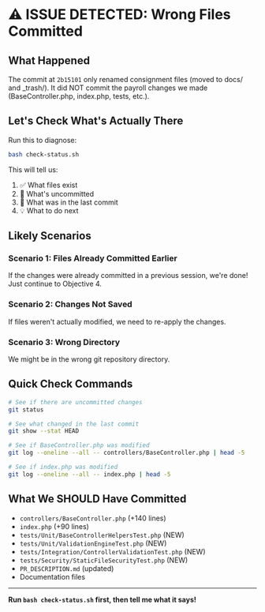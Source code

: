 # ⚠️ ISSUE DETECTED: Wrong Files Committed

## What Happened

The commit at `2b15101` only renamed consignment files (moved to docs/ and _trash/).
It did NOT commit the payroll changes we made (BaseController.php, index.php, tests, etc.).

## Let's Check What's Actually There

Run this to diagnose:
```bash
bash check-status.sh
```

This will tell us:
1. ✅ What files exist
2. 🔄 What's uncommitted
3. 📝 What was in the last commit
4. 💡 What to do next

## Likely Scenarios

### Scenario 1: Files Already Committed Earlier
If the changes were already committed in a previous session, we're done!
Just continue to Objective 4.

### Scenario 2: Changes Not Saved
If files weren't actually modified, we need to re-apply the changes.

### Scenario 3: Wrong Directory
We might be in the wrong git repository directory.

## Quick Check Commands

```bash
# See if there are uncommitted changes
git status

# See what changed in the last commit
git show --stat HEAD

# See if BaseController.php was modified
git log --oneline --all -- controllers/BaseController.php | head -5

# See if index.php was modified
git log --oneline --all -- index.php | head -5
```

## What We SHOULD Have Committed

- `controllers/BaseController.php` (+140 lines)
- `index.php` (+90 lines)
- `tests/Unit/BaseControllerHelpersTest.php` (NEW)
- `tests/Unit/ValidationEngineTest.php` (NEW)
- `tests/Integration/ControllerValidationTest.php` (NEW)
- `tests/Security/StaticFileSecurityTest.php` (NEW)
- `PR_DESCRIPTION.md` (updated)
- Documentation files

---

**Run `bash check-status.sh` first, then tell me what it says!**
